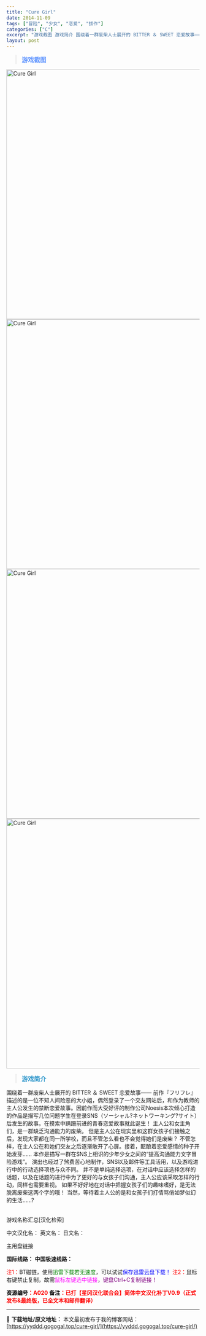 ```yaml
---
title: "Cure Girl"
date: 2014-11-09
tags: ["冒险", "少女", "恋爱", "拔作"]
categories: ["C"]
excerpt: "游戏截图 游戏简介 围绕着一群废柴人士展开的 BITTER ＆ SWEET 恋爱故事—— 前作『フリフレ』描述的是一位不知人间险恶的大小姐，偶然登录了一个交友网站后，和作为教师的主人公发生的禁断恋爱故事。因前作而大受好评的制作公司Noesis本次倾心打造的作品是描写几位问题学生在登录SNS（ソーシャ&hellip;"
layout: post
---
```


<div>
<blockquote><b><span style="font-size: 12pt; color: #6699ff;">游戏截图</span></b></blockquote>
<div><img title="点击放大" src="https://yyddd.gogogal.top/wp-content/uploads/2025/04/20250429_6810e543903a8.webp" alt="Cure Girl" width="650" /></div>
<div><img title="点击放大" src="https://yyddd.gogogal.top/wp-content/uploads/2025/04/20250429_6810e5453e28c.webp" alt="Cure Girl" width="650" /></div>
<div><img title="点击放大" src="https://yyddd.gogogal.top/wp-content/uploads/2025/04/20250429_6810e54779f23.webp" alt="Cure Girl" width="650" /></div>
<div><img title="点击放大" src="https://yyddd.gogogal.top/wp-content/uploads/2025/04/20250429_6810e54923eca.webp" alt="Cure Girl" width="650" /></div>
<blockquote><b><span style="font-size: 12pt; color: #3399cc;">游戏简介</span></b></blockquote>
<div>围绕着一群废柴人士展开的 BITTER ＆ SWEET 恋爱故事——
前作『フリフレ』描述的是一位不知人间险恶的大小姐，偶然登录了一个交友网站后，和作为教师的主人公发生的禁断恋爱故事。因前作而大受好评的制作公司Noesis本次倾心打造的作品是描写几位问题学生在登录SNS（ソーシャル?ネットワーキング?サイト）后发生的故事。在摸索中蹒跚前进的青春恋爱故事就此诞生！
主人公和女主角们，是一群缺乏沟通能力的废柴。
但是主人公在现实里和这群女孩子们接触之后，发现大家都在同一所学校，而且不管怎么看也不会觉得她们是废柴？
不管怎样，在主人公在和她们交友之后逐渐敞开了心扉。接着，酝酿着恋爱感情的种子开始发芽……
本作是描写一群在SNS上相识的少年少女之间的“提高沟通能力文字冒险游戏”。
演出也经过了煞费苦心地制作，SNS以及邮件等工具活用，以及游戏进行中的行动选择项也与众不同。
并不是单纯选择选项，在对话中应该选择怎样的话题，以及在话题的进行中为了更好的与女孩子们沟通，主人公应该采取怎样的行动，同样也需要重视。
如果不好好地在对话中把握女孩子们的趣味嗜好，是无法脱离废柴这两个字的哦！
当然，等待着主人公的是和女孩子们打情骂俏如梦似幻的生活……?</div>
&nbsp;

游戏名称汇总[汉化检索]

中文汉化名：
英文名：
日文名：

</div>
<div class="panel panel-primary">
<div class="panel-heading">主用盘链接</div>
<div class="panel-body">

<b>国际线路：</b>
<b>中国极速线路：</b>


<span style="color: #ff0000;">注1：</span>BT磁链，使用<span style="color: #008000;">迅雷下载若无速度</span>，可以试试<span style="color: #0000ff;">保存迅雷云盘下载！</span>
<span style="color: #ff0000;">注2：</span>鼠标右键禁止复制，故需<span style="color: #ff00ff;">鼠标左键选中链接</span>，<span style="color: #800080;">键盘Ctrl+C复制链接！</span>

</div>
<div class="panel-footer"><span style="color: #ff0000;"><b><span style="color: #000000;">资源编号</span>：A020</b></span>
<span style="color: #ff0000;"><b><span style="color: #000000;">备注</span>：已打【星冈汉化联合会】简体中文汉化补丁V0.9（正式发布&amp;最终版，已全文本和邮件翻译）</b></span></div>
</div>

---
📖 **下载地址/原文地址：** 本文最初发布于我的博客网站：[https://yyddd.gogogal.top/cure-girl/](https://yyddd.gogogal.top/cure-girl/)
